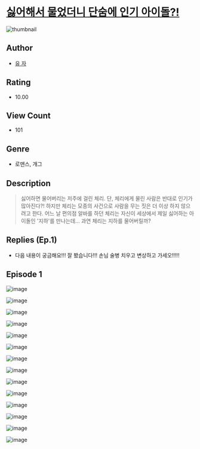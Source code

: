 # [싫어해서 물었더니 단숨에 인기 아이돌?!](https://comic.naver.com/challenge/list?titleId=811109)
![thumbnail](https://image-comic.pstatic.net/user_contents_data/challenge_comic/2023/05/25/upload_3847260889421407028_480x623.jpeg)

## Author
- [유 자](https://comic.naver.com/artistTitle?id=367201)

## Rating
- 10.00

## View Count
- 101

## Genre
- 로맨스, 개그

## Description
> 싫어하면 물어버리는 저주에 걸린 체리. 단, 체리에게 물린 사람은 반대로 인기가 많아진다?! 하지만 체리는 모종의 사건으로 사람을 무는 짓은 더 이상 하지 않으려고 한다. 어느 날 편의점 알바를 하던 체리는 자신이 세상에서 제일 싫어하는 아이돌인 '지하'를 만나는데… 과연 체리는 지하를 물어버릴까?

## Replies (Ep.1)
- 다음 내용이 궁금해요!!! 잘 봤습니다!!! 손님 술병 치우고 변상하고 가세오!!!!!

## Episode 1
![image](https://image-comic.pstatic.net/user_contents_data/challenge_comic/2023/05/25/367201/upload_7233120086594708322.jpeg)

![image](https://image-comic.pstatic.net/user_contents_data/challenge_comic/2023/05/25/367201/upload_7293079565246805813.jpeg)

![image](https://image-comic.pstatic.net/user_contents_data/challenge_comic/2023/05/25/367201/upload_3558798306734925106.jpeg)

![image](https://image-comic.pstatic.net/user_contents_data/challenge_comic/2023/05/25/367201/upload_7004842781020598584.jpeg)

![image](https://image-comic.pstatic.net/user_contents_data/challenge_comic/2023/05/25/367201/upload_3991654259089422437.jpeg)

![image](https://image-comic.pstatic.net/user_contents_data/challenge_comic/2023/05/25/367201/upload_3761973744750375477.jpeg)

![image](https://image-comic.pstatic.net/user_contents_data/challenge_comic/2023/05/25/367201/upload_7075210429210376293.jpeg)

![image](https://image-comic.pstatic.net/user_contents_data/challenge_comic/2023/05/25/367201/upload_7377239659801557094.jpeg)

![image](https://image-comic.pstatic.net/user_contents_data/challenge_comic/2023/05/25/367201/upload_3546362812293211493.jpeg)

![image](https://image-comic.pstatic.net/user_contents_data/challenge_comic/2023/05/25/367201/upload_7293923066020717922.jpeg)

![image](https://image-comic.pstatic.net/user_contents_data/challenge_comic/2023/05/25/367201/upload_3775201999208931894.jpeg)

![image](https://image-comic.pstatic.net/user_contents_data/challenge_comic/2023/05/25/367201/upload_4063431469072398129.jpeg)

![image](https://image-comic.pstatic.net/user_contents_data/challenge_comic/2023/05/25/367201/upload_7075777777092420662.jpeg)

![image](https://image-comic.pstatic.net/user_contents_data/challenge_comic/2023/05/25/367201/upload_7377566007804637240.jpeg)
